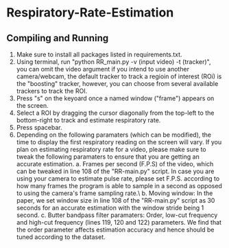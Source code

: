 # Respiratory-Rate-Estimation
## Compiling and Running
1. Make sure to install all packages listed in requirements.txt. 
2. Using terminal, run "python RR_main.py -v (input video) -t (tracker)", you can omit the video argument if you intend to use another camera/webcam, the default tracker to track a regioin of interest (ROi) is the "boosting" tracker, however, you can choose from several available trackers to track the ROI.
3. Press "s" on the keyoard once a named window ("frame") appears on the screen.
4. Select a ROI by dragging the cursor diagonally from the top-left to the bottom-right to track and estimate respiratory rate.
5. Press spacebar.
6. Depending on the following paramaters (which can be modified), the time to display the first respiratory reading on the screen will vary.
  If you plan on estimating respiratory rate for a video, please make sure to tweak the following paramaters to ensure that you are getting an accurate estimation.
 a. Frames per second (F.P.S) of the video, which can be tweaked in line 108 of the "RR-main.py" script. In case you are using your camera to estimate pulse rate, please set F.P.S. according to how many frames the program is able to sample in a second as opposed to using the camera's frame sampling rate.\\
 b. Moving window: In the paper, we set window size in line 108 of the "RR-main.py" script as 30 seconds for an accurate estimation with the window stride being 1 second.
 c. Butter bandpass filter paramaters: Order, low-cut frequency and high-cut frequency (lines 119, 120 and 122) parameters. We find that the order parameter affects estimation accuracy and hence should be tuned according to the dataset.
